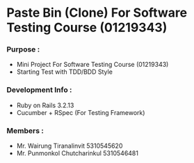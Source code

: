 Paste Bin (Clone) For Software Testing Course (01219343)
====================
### Purpose : 

- Mini Project For Software Testing Course (01219343)
- Starting Test with TDD/BDD Style

### Development Info :

- Ruby on Rails 3.2.13
- Cucumber + RSpec (For Testing Framework)

### Members :

- Mr. Wairung Tiranalinvit 		5310545620
- Mr. Punmonkol Chutcharinkul 	5310546481